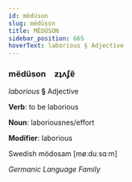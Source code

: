 ```yaml
---
id: mëdüson
slug: mëdüson
title: MËDÜSON
sidebar_position: 665
hoverText: laborious § Adjective
---
```


### mëdüson&emsp;<span kind="abugida">ƶʇʌʄɐ̃</span>

*laborious* **§** Adjective

**Verb**: to be laborious

**Noun**: laboriousnes/effort

**Modifier**: laborious

Swedish mödosam [møːduːsɑːm]

*Germanic Language Family*